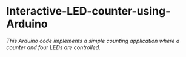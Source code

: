 # Interactive-LED-counter-using-Arduino

*This Arduino code implements a simple counting application where a counter and four LEDs are controlled.*

